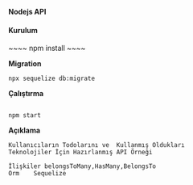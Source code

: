 **Nodejs API**

<h4>Kurulum</h4>
~~~~
npm install
~~~~



**Migration**
~~~~
npx sequelize db:migrate
~~~~

**Çalıştırma**
~~~~

npm start

~~~~

**Açıklama**
~~~~
Kullanıcıların Todolarını ve  Kullanmış Oldukları
Teknolojiler İçin Hazırlanmış API Örneği

İlişkiler belongsToMany,HasMany,BelongsTo
Orm    Sequelize
~~~~

